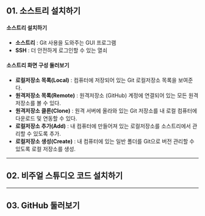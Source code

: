 ## 01. 소스트리 설치하기



#### 소스트리 설치하기

- **소스트리** : Git 사용을 도와주는 GUI 프로그램
- **SSH** : 더 안전하게 로그인할 수 있는 열쇠



#### 소스트리 화면 구성 둘러보기

* **로컬저장소 목록(Local)** : 컴퓨터에 저장되어 있는 Git 로컬저장소 목록을 보여준다.
* **원격저장소 목록(Remote)** : 원격저장소 (GitHub) 계정에 연결되어 있는 모든 원격저장소를 볼 수 있다.
* **원격저장소 클론(Clone)** : 원격 서버에 올라와 있는 Git 저장소를 내 로컬 컴퓨터에 다운로드 및 연동할 수 있다.
* **로컬저장소 추가(Add)** : 내 컴퓨터에 만들어져 있는 로컬저장소를 소스트리에서 관리할 수 있도록 추가.
* **로컬저장소 생성(Create)** : 내 컴퓨터에 있는 일반 폴더를 Git으로 버전 관리할 수 있도록 로컬 저장소를 생성. 







---



## 02. 비주얼 스튜디오 코드 설치하기







---



## 03. GitHub 둘러보기





